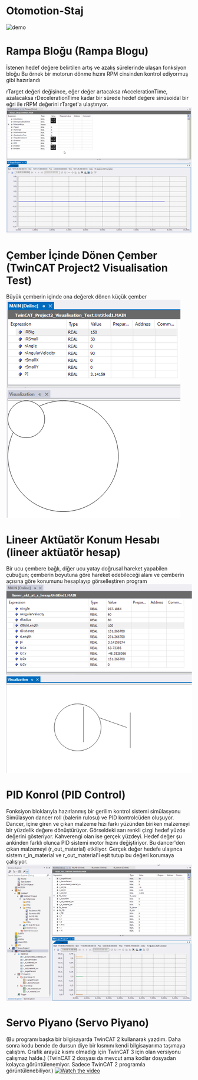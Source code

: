 # Otomotion-Staj
![demo]()

# Rampa Bloğu (Rampa Blogu)
İstenen hedef değere belirtilen artış ve azalış sürelerinde ulaşan fonksiyon bloğu
Bu örnek bir motorun dönme hızını RPM cinsinden kontrol ediyormuş gibi hazırlandı

rTarget değeri değişince, eğer değer artacaksa rAccelerationTime, azalacaksa rDecelerationTime kadar bir sürede hedef değere sinüsoidal bir eğri ile rRPM değerini rTarget'a ulaştırıyor.
![demo](https://github.com/DenizErdemAras/Otomotion-Staj/blob/a6707ab1886404050e4b50c0cfa450286d6df82f/Gif/rampa_blogu.gif)

# Çember İçinde Dönen Çember (TwinCAT Project2 Visualisation Test)
Büyük çemberin içinde ona değerek dönen küçük çember
![demo](https://github.com/DenizErdemAras/Otomotion-Staj/blob/a001bf171f01b19173778c35d86e45ada6a33280/Gif/visualisation_test.gif)

# Lineer Aktüatör Konum Hesabı (lineer aktüatör hesap)
Bir ucu çembere bağlı, diğer ucu yatay doğrusal hareket yapabilen çubuğun; çemberin boyutuna göre hareket edebileceği alanı ve çemberin açısına göre konumunu hesaplayıp görselleştiren program
![demo](https://github.com/DenizErdemAras/Otomotion-Staj/blob/a001bf171f01b19173778c35d86e45ada6a33280/Gif/lineer_aktutator_hesap.gif)

# PID Konrol (PID Control)
Fonksiyon bloklarıyla hazırlanmış bir gerilim kontrol sistemi simülasyonu
Simülasyon dancer roll (balerin rulosu) ve PID kontrolcüden oluşuyor.
Dancer, içine giren ve çıkan malzeme hızı farkı yüzünden biriken malzemeyi bir yüzdelik değere dönüştürüyor.
Görseldeki sarı renkli çizgi hedef yüzde değerini gösteriyor. Kahverengi olan ise gerçek yüzdeyi.
Hedef değer şu ankinden farklı olunca PID sistemi motor hızını değiştiriyor. Bu dancer'den çıkan malzemeyi (r_out_material) etkiliyor.
Gerçek değer hedefe ulaşınca sistem r_in_material ve r_out_material'i eşit tutup bu değeri korumaya çalışıyor.
![demo](https://github.com/DenizErdemAras/Otomotion-Staj/blob/a001bf171f01b19173778c35d86e45ada6a33280/Gif/PID_dancer_visu.gif)

# Servo Piyano (Servo Piyano)
(Bu programı başka bir bilgisayarda TwinCAT 2 kullanarak yazdım. Daha sonra kodu bende de dursun diye bir kısmını kendi bilgisayarıma taşımaya çalıştım. Grafik arayüz kısmı olmadığı için TwinCAT 3 için olan versiyonu çalışmaz halde.)
(TwinCAT 2 dosyası da mevcut ama kodlar dosyadan kolayca görüntülenemiyor. Sadece TwinCAT 2 programıla görüntülenebiliyor.)
[![Watch the video]()](https://photos.app.goo.gl/YXcRqUiGHyyQd4bk6)
